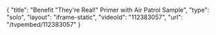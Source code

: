 {
    "title": "Benefit \"They're Real!\" Primer with Air Patrol Sample",
    "type": "solo",
    "layout": "iframe-static",
    "videoId": "112383057",
    "url": "\/tvpembed\/112383057"
}